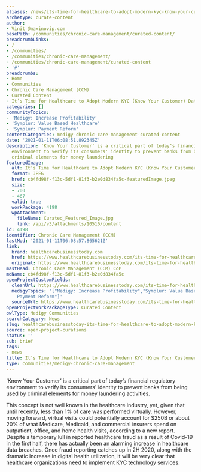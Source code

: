 ```yaml
---
aliases: /news/its-time-for-healthcare-to-adopt-modern-kyc-know-your-customer-data-practices
archetype: curate-content
author:
- Vinit @maxinovip.com
basePath: /communities/chronic-care-management/curated-content/
breadcrumbLinks:
- /
- /communities/
- /communities/chronic-care-management/
- /communities/chronic-care-management/curated-content
- '#'
breadcrumbs:
- Home
- Communities
- Chronic Care Management (CCM)
- Curated Content
- It’s Time for Healthcare to Adopt Modern KYC (Know Your Customer) Data Practices
categories: []
communityTopics:
- 'Medigy: Increase Profitability'
- 'Symplur: Value Based Healthcare'
- 'Symplur: Payment Reform'
contentCategories: medigy-chronic-care-management-curated-content
date: '2021-01-11T06:08:51.892345Z'
description: ‘Know Your Customer’ is a critical part of today’s financial regulatory
  environment to verify its consumers' identity to prevent banks from being used by
  criminal elements for money laundering
featuredImage:
  alt: It’s Time for Healthcare to Adopt Modern KYC (Know Your Customer) Data Practices
  format: JPEG
  href: cb4fd98f-f13c-5df1-81f3-b2e0d834fa5c-featuredImage.jpeg
  size:
  - 700
  - 467
  valid: true
  workPackage: 4198
  wpAttachment:
    fileName: Curated_Featured_Image.jpg
    link: /api/v3/attachments/10516/content
id: 4198
identifier: Chronic Care Management (CCM)
lastMod: '2021-01-11T06:08:57.865621Z'
link:
  brand: healthcarebusinesstoday.com
  href: https://www.healthcarebusinesstoday.com/its-time-for-healthcare-to-adopt-modern-kyc-know-your-customer-data-practices/
  original: https://www.healthcarebusinesstoday.com/its-time-for-healthcare-to-adopt-modern-kyc-know-your-customer-data-practices/
mastHead: Chronic Care Management (CCM) CoP
mdName: cb4fd98f-f13c-5df1-81f3-b2e0d834fa5c
openProjectCustomFields:
  cleanUrl: https://www.healthcarebusinesstoday.com/its-time-for-healthcare-to-adopt-modern-kyc-know-your-customer-data-practices/
  medigyTopics: '["Medigy: Increase Profitability","Symplur: Value Based Healthcare","Symplur:
    Payment Reform"]'
  sourceUrl: https://www.healthcarebusinesstoday.com/its-time-for-healthcare-to-adopt-modern-kyc-know-your-customer-data-practices/
openProjectWorkPackageType: Curated Content
owlType: Medigy Communities
searchCategory: News
slug: healthcarebusinesstoday-its-time-for-healthcare-to-adopt-modern-kyc-know-your-customer-data-practices
source: open-project-curations
status: ''
sub: brief
tags:
- news
title: It’s Time for Healthcare to Adopt Modern KYC (Know Your Customer) Data Practices
type: communities/medigy-chronic-care-management
---
```


<p>‘Know Your Customer’ is a critical part of today’s financial regulatory environment to verify its consumers' identity to prevent banks from being used by criminal elements for money laundering activities.</p><p>This concept is not well known in the healthcare industry, yet, given that until recently, less than 1% of care was performed virtually. However, moving forward, virtual visits could potentially account for $250B or about 20% of what Medicare, Medicaid, and commercial insurers spend on outpatient, office, and home health visits, according to a new report. Despite a temporary lull in reported healthcare fraud as a result of Covid-19 in the first half, there has actually been an alarming increase in healthcare data breaches. Once fraud reporting catches up in 2H 2020, along with the dramatic increase in digital health utilization, it will be very clear that healthcare organizations need to implement KYC technology services.&nbsp;</p>